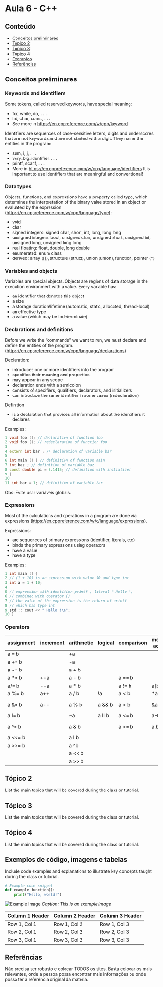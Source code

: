 # Aula 6 - C++

## Conteúdo

- [Conceitos preliminares](#conceitos-preliminares)
- [Tópico 2](#tópico-2)
- [Tópico 3](#tópico-3)
- [Tópico 4](#tópico-4)
- [Exemplos](#exemplos-de-código-imagens-e-tabelas)
- [Referências](#referências)

## Conceitos preliminares

### Keywords and identifiers

Some tokens, called reserved keywords, have special meaning:

* for, while, do, . . .
* int, char, const, . . .
* See more in <https://en.cppreference.com/w/cpp/keyword>

Identifiers are sequences of case-sensitive letters, digits and underscores that are not keywords
and are not started with a digit. They name the entities in the program:
* sum, i, j, . . .
* very_big_identifier, . . .
* printf, scanf, . . .
* More in <https://en.cppreference.com/w/cpp/language/identifiers>
It is important to use identifiers that are meaningful and conventional!

### Data types

Objects, functions, and expressions have a property called type, which determines the
interpretation of the binary value stored in an object or evaluated by the expression
(https://en.cppreference.com/w/cpp/language/type):
* void
* char
* signed integers: signed char, short, int, long, long long
* unsigned integers: bool, unsigned char, unsigned short, unsigned int, unsigned long, unsigned long long
* real floating: float, double, long double
* enumerated: enum class
* derived: array ([]), structure (struct), union (union), function, pointer (*)

### Variables and objects

Variables are special objects. Objects are regions of data storage in the execution environment
with a value. Every variable has:
* an identifier that denotes this object
* a size
* a storage duration/lifetime (automatic, static, allocated, thread-local)
* an effective type
* a value (which may be indeterminate)

### Declarations and definitions

Before we write the “commands” we want to run, we must declare and define the entities of the program. (<https://en.cppreference.com/w/cpp/language/declarations>)

Declaration:
* introduces one or more identifiers into the program
* specifies their meaning and properties
* may appear in any scope
* declaration ends with a semicolon
* consists of specifiers, qualifiers, declarators, and initializers
* can introduce the same identifier in some cases (redeclaration)

Definition
* is a declaration that provides all information about the identifiers it declares

Examples:

~~~c++
1 void foo (); // declaration of function foo
2 void foo (); // redeclaration of function foo
3
4 extern int bar ; // declaration of variable bar
5
6 int main () { // definition of function main
7 int baz ; // definition of variable baz
8 const double pi = 3.1415; // definition with initializer
9 }
10
11 int bar = 1; // definition of variable bar
~~~
Obs: Evite usar variáveis globais.

### Expressions

Most of the calculations and operations in a program are done via expressions (<https://en.cppreference.com/w/c/language/expressions>).

Expressions:
* are sequences of primary expressions (identifier, literals, etc)
* binds the primary expressions using operators
* have a value
* have a type

Examples:

~~~c++
1 int main () {
2 // (1 + 10) is an expression with value 10 and type int
3 int a = 1 + 10;
4
5 // expression with identifier printf , literal " Hello ",
6 // combined with operator ()
7 // the value of the expression is the return of printf
8 // which has type int
9 std :: cout << " Hello !\n";
10 }
~~~

### Operators

| assignment | increment | arithmetic | logical | comparison | member access |  other  |
| ---------- | --------- | ---------- | ------- | ---------- | ------------- | ------- |
|   a = b    |           |     +a     |         |            |               |         |
|   a += b   |           |     -a     |         |            |               |         |
|   a -= b   |           |    a + b   |         |            |               |         |
|   a *= b   |    ++a    |    a - b   |         |   a == b   |               |         |
|   a/= b    |    --a    |    a * b   |         |   a != b   |      a[b]     | a(...)  | 
|   a %= b   |    a++    |    a / b   |    !a   |   a < b    |       *a      |   a, b  |
|   a &= b   |    a--    |    a % b   |  a && b |   a > b    |       &a      |(type) a |
|   a I= b   |           |     ~a     |  a II b |   a <= b   |      a->b     |  a?b:c  |
|   a ^= b   |           |    a & b   |         |   a >= b   |       a.b     |sizeof a |
|   a <<= b  |           |    a I b   |         |            |               |         |
|   a >>= b  |           |    a ^b    |         |            |               |         |
|            |           |   a << b   |         |            |               |         |
|            |           |   a >> b   |         |            |               |         |


## Tópico 2

List the main topics that will be covered during the class or tutorial.


## Tópico 3

List the main topics that will be covered during the class or tutorial.


## Tópico 4

List the main topics that will be covered during the class or tutorial.


## Exemplos de código, imagens e tabelas

Include code examples and explanations to illustrate key concepts taught during the class or tutorial.

```python
# Example code snippet
def example_function():
    print("Hello, world!")
```

![Example Image](https://example.com/image.jpg)
*Caption: This is an example image*

| Column 1 Header | Column 2 Header | Column 3 Header |
| --------------- | --------------- | --------------- |
| Row 1, Col 1    | Row 1, Col 2    | Row 1, Col 3    |
| Row 2, Col 1    | Row 2, Col 2    | Row 2, Col 3    |
| Row 3, Col 1    | Row 3, Col 2    | Row 3, Col 3    |


## Referências

Não precisa ser robusto e colocar TODOS os sites. Basta colocar os mais relevantes, onde a pessoa possa encontrar mais informações ou onde possa ter a referência original da matéria.

[def]: #license

